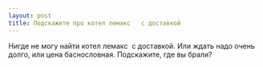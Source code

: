 ```yaml
---
layout: post 
title: Подскажите про котел лемакс  ‌‌ с доставкой 
--- 
```

Нигде не могу найти котел лемакс  ‌‌ с доставкой. Или ждать надо очень долго, или цена баснословная. Подскажите, где вы брали?